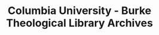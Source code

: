 ---
layout: repo
title: "Columbia University - Burke Theological Library Archives"
id: 21232
permalink: repos/21232/
---